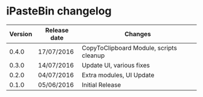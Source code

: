 # iPasteBin changelog

| Version | Release date | Changes                                            |
|---------|--------------|----------------------------------------------------|
| 0.4.0   | 17/07/2016   | CopyToClipboard Module, scripts cleanup			  |
| 0.3.0   | 14/07/2016   | Update UI, various fixes			                  |
| 0.2.0   | 04/07/2016   | Extra modules, UI Update							  |
| 0.1.0   | 05/06/2016   | Initial Release						              |
